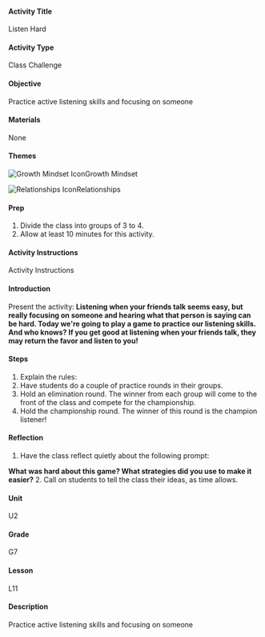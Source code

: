 #### Activity Title
Listen Hard
#### Activity Type
Class Challenge
#### Objective
Practice active listening skills and focusing on someone
#### Materials
None
#### Themes
![Growth Mindset Icon](http://v5cmservice.secondstep.org/MS3TP_IMAGES/SKILLS/SKILLS_SMALL_IMAGES/growth-mindset-sm.png)Growth Mindset
 
![Relationships Icon](http://v5cmservice.secondstep.org/MS3TP_IMAGES/SKILLS/SKILLS_SMALL_IMAGES/relationships-sm.png)Relationships
 

#### Prep
1. Divide the class into groups of 3 to 4.
2. Allow at least 10 minutes for this activity.

#### Activity Instructions
Activity Instructions
#### Introduction
Present the activity: **Listening when your friends talk seems easy, but really focusing on someone and hearing what that person is saying can be hard. Today we're going to play a game to practice our listening skills. And who knows? If you get good at listening when your friends talk, they may return the favor and listen to you!**
#### Steps
1. Explain the rules:
2. Have students do a couple of practice rounds in their groups.
3. Hold an elimination round. The winner from each group will come to the front of the class and compete for the championship.
4. Hold the championship round. The winner of this round is the champion listener!

#### Reflection
1. Have the class reflect quietly about the following prompt:

**What was hard about this game? What strategies did you use to make it easier?**
2. Call on students to tell the class their ideas, as time allows.

#### Unit
U2
#### Grade
G7
#### Lesson
L11
#### Description
Practice active listening skills and focusing on someone
